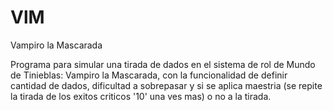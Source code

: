 # VlM
Vampiro la Mascarada

Programa para simular una tirada de dados en el sistema de rol de Mundo de Tinieblas: Vampiro la Mascarada, con la funcionalidad de definir cantidad de dados, dificultad a sobrepasar y si se aplica maestria (se repite la tirada de los exitos criticos '10' una ves mas) o no a la tirada.